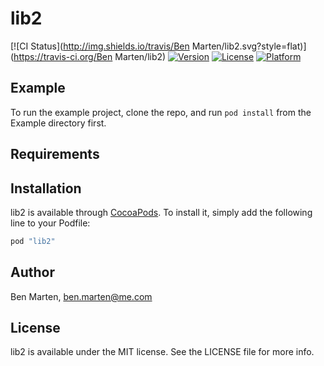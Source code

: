 # lib2

[![CI Status](http://img.shields.io/travis/Ben Marten/lib2.svg?style=flat)](https://travis-ci.org/Ben Marten/lib2)
[![Version](https://img.shields.io/cocoapods/v/lib2.svg?style=flat)](http://cocoapods.org/pods/lib2)
[![License](https://img.shields.io/cocoapods/l/lib2.svg?style=flat)](http://cocoapods.org/pods/lib2)
[![Platform](https://img.shields.io/cocoapods/p/lib2.svg?style=flat)](http://cocoapods.org/pods/lib2)

## Example

To run the example project, clone the repo, and run `pod install` from the Example directory first.

## Requirements

## Installation

lib2 is available through [CocoaPods](http://cocoapods.org). To install
it, simply add the following line to your Podfile:

```ruby
pod "lib2"
```

## Author

Ben Marten, ben.marten@me.com

## License

lib2 is available under the MIT license. See the LICENSE file for more info.
